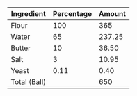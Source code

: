 | Ingredient   | Percentage | Amount |
| ------------ | ---------- | ------ |
| Flour        | 100        | 365    |
| Water        | 65         | 237.25 |
| Butter       | 10         | 36.50  |
| Salt         | 3          | 10.95  |
| Yeast        | 0.11       | 0.40   |
| Total (Ball) |            | 650    |
<!-- TBLFM: @I$>=(@>$>/(sum(@2$2..@5$2)*0.01));%.0f -->
<!-- TBLFM: @3$>..@6$>=(($-1*0.01)*@I$>);%.2f -->

<!-- haha, good luck: https://github.com/tgrosinger/md-advanced-tables/blob/main/docs/formulas.md -->